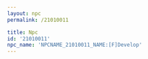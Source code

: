 ```yaml
---
layout: npc
permalink: /21010011

title: Npc
id: '21010011'
npc_name: 'NPCNAME_21010011_NAME:[F]Develop'
---
```

